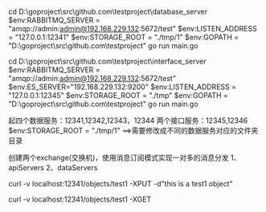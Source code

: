 cd D:\goproject\src\github.com\testproject\database_server
$env:RABBITMQ_SERVER = "amqp://admin:admin@192.168.229.132:5672/test"
$env:LISTEN_ADDRESS = "127.0.0.1:12341"
$env:STORAGE_ROOT = "./tmp/1"
$env:GOPATH = "D:\goproject\src\github.com\testproject"
go run main.go

cd D:\goproject\src\github.com\testproject\interface_server
$env:RABBITMQ_SERVER = "amqp://admin:admin@192.168.229.132:5672/test"
$env:ES_SERVER="192.168.229.132:9200"
$env:LISTEN_ADDRESS = "127.0.0.1:12345"
$env:STORAGE_ROOT = "./tmp"
$env:GOPATH = "D:\goproject\src\github.com\testproject"
go run main.go



起四个数据服务：12341,12342,12343，12344
两个接口服务：12345,12346
$env:STORAGE_ROOT = "./tmp/1" ==>需要修改成不同的数据服务对应的文件夹目录

创建两个exchange(交换机)，使用消息订阅模式实现一对多的消息分发
1、apiServers
2、dataServers



curl -v localhost:12341/objects/test1 -XPUT -d"this is a test1 object"

curl -v localhost:12341/objects/test1 -XGET
